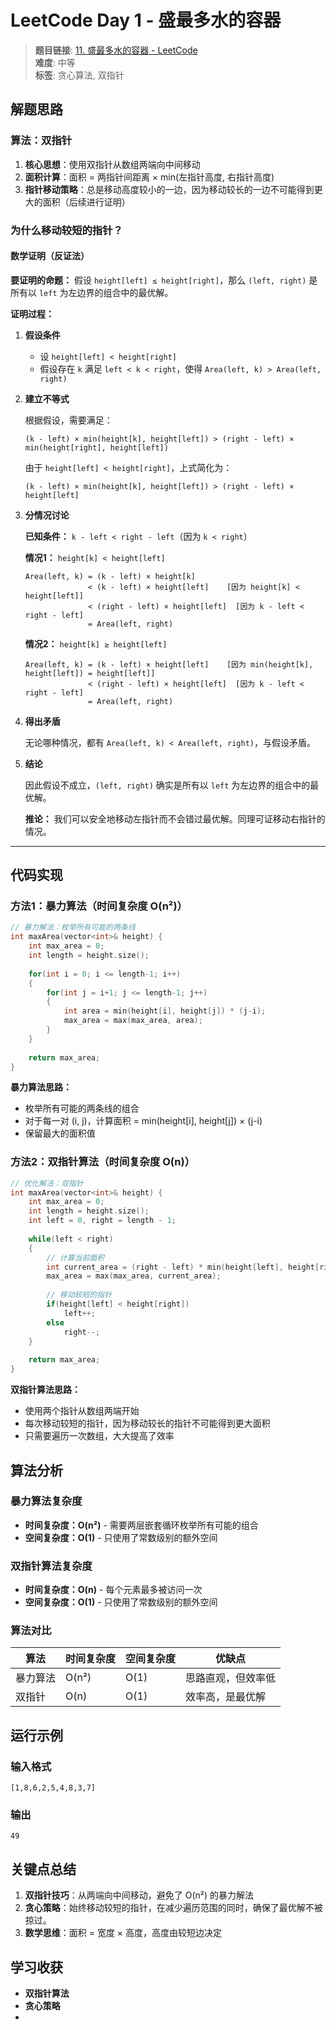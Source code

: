 # LeetCode Day 1 - 盛最多水的容器

> **题目链接**: [11. 盛最多水的容器 - LeetCode](https://leetcode.cn/problems/container-with-most-water/)  
> **难度**: 中等  
> **标签**: 贪心算法, 双指针

## 解题思路

### 算法：双指针

1. **核心思想**：使用双指针从数组两端向中间移动
2. **面积计算**：面积 = 两指针间距离 × min(左指针高度, 右指针高度)
3. **指针移动策略**：总是移动高度较小的一边，因为移动较长的一边不可能得到更大的面积（后续进行证明）

### 为什么移动较短的指针？

#### 数学证明（反证法）

**要证明的命题：** 假设 `height[left] ≤ height[right]`，那么 `(left, right)` 是所有以 `left` 为左边界的组合中的最优解。

**证明过程：**

1. **假设条件**
   - 设 `height[left] < height[right]`
   - 假设存在 `k` 满足 `left < k < right`，使得 `Area(left, k) > Area(left, right)`

2. **建立不等式**
   
   根据假设，需要满足：
   ```
   (k - left) × min(height[k], height[left]) > (right - left) × min(height[right], height[left])
   ```
   
   由于 `height[left] < height[right]`，上式简化为：
   ```
   (k - left) × min(height[k], height[left]) > (right - left) × height[left]
   ```

3. **分情况讨论**

   **已知条件：** `k - left < right - left`（因为 `k < right`）

   **情况1：** `height[k] < height[left]`
   ```
   Area(left, k) = (k - left) × height[k]
                 < (k - left) × height[left]    [因为 height[k] < height[left]]
                 < (right - left) × height[left]  [因为 k - left < right - left]
                 = Area(left, right)
   ```
   
   **情况2：** `height[k] ≥ height[left]`
   ```
   Area(left, k) = (k - left) × height[left]    [因为 min(height[k], height[left]) = height[left]]
                 < (right - left) × height[left]  [因为 k - left < right - left]
                 = Area(left, right)
   ```

4. **得出矛盾**
   
   无论哪种情况，都有 `Area(left, k) < Area(left, right)`，与假设矛盾。

5. **结论**
   
   因此假设不成立，`(left, right)` 确实是所有以 `left` 为左边界的组合中的最优解。
   
   **推论：** 我们可以安全地移动左指针而不会错过最优解。同理可证移动右指针的情况。

---


## 代码实现

### 方法1：暴力算法（时间复杂度 O(n²)）

```cpp
// 暴力解法：枚举所有可能的两条线
int maxArea(vector<int>& height) {
    int max_area = 0;
    int length = height.size();
    
    for(int i = 0; i <= length-1; i++)
    {
        for(int j = i+1; j <= length-1; j++)
        {
            int area = min(height[i], height[j]) * (j-i);
            max_area = max(max_area, area);
        }
    }
    
    return max_area;
}
```

**暴力算法思路：**
- 枚举所有可能的两条线的组合
- 对于每一对 (i, j)，计算面积 = min(height[i], height[j]) × (j-i)
- 保留最大的面积值

### 方法2：双指针算法（时间复杂度 O(n)）

```cpp
// 优化解法：双指针
int maxArea(vector<int>& height) {
    int max_area = 0;
    int length = height.size();
    int left = 0, right = length - 1;
    
    while(left < right)
    {
        // 计算当前面积
        int current_area = (right - left) * min(height[left], height[right]);
        max_area = max(max_area, current_area);
        
        // 移动较短的指针
        if(height[left] < height[right]) 
            left++;
        else 
            right--;
    }
    
    return max_area;
}
```

**双指针算法思路：**
- 使用两个指针从数组两端开始
- 每次移动较短的指针，因为移动较长的指针不可能得到更大面积
- 只需要遍历一次数组，大大提高了效率

## 算法分析

### 暴力算法复杂度
- **时间复杂度：O(n²)** - 需要两层嵌套循环枚举所有可能的组合
- **空间复杂度：O(1)** - 只使用了常数级别的额外空间

### 双指针算法复杂度
- **时间复杂度：O(n)** - 每个元素最多被访问一次
- **空间复杂度：O(1)** - 只使用了常数级别的额外空间

### 算法对比
| 算法 | 时间复杂度 | 空间复杂度 | 优缺点 |
|------|------------|------------|--------|
| 暴力算法 | O(n²) | O(1) | 思路直观，但效率低 |
| 双指针 | O(n) | O(1) | 效率高，是最优解 |

## 运行示例

### 输入格式
```
[1,8,6,2,5,4,8,3,7]
```

### 输出
```
49
```

## 关键点总结

1. **双指针技巧**：从两端向中间移动，避免了 O(n²) 的暴力解法
2. **贪心策略**：始终移动较短的指针，在减少遍历范围的同时，确保了最优解不被掠过。
3. **数学思维**：面积 = 宽度 × 高度，高度由较短边决定

## 学习收获

- **双指针算法**
- **贪心策略**
-

